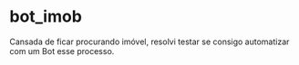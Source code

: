 # bot_imob
Cansada de ficar procurando imóvel, resolvi testar se consigo automatizar com um Bot esse processo.
